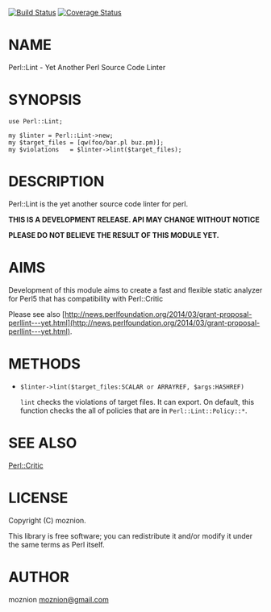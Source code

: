 [![Build Status](https://travis-ci.org/moznion/Perl-Lint.png?branch=master)](https://travis-ci.org/moznion/Perl-Lint) [![Coverage Status](https://coveralls.io/repos/moznion/Perl-Lint/badge.png?branch=master)](https://coveralls.io/r/moznion/Perl-Lint?branch=master)
# NAME

Perl::Lint - Yet Another Perl Source Code Linter

# SYNOPSIS

    use Perl::Lint;

    my $linter = Perl::Lint->new;
    my $target_files = [qw(foo/bar.pl buz.pm)];
    my $violations   = $linter->lint($target_files);

# DESCRIPTION

Perl::Lint is the yet another source code linter for perl.

__THIS IS A DEVELOPMENT RELEASE. API MAY CHANGE WITHOUT NOTICE__

__PLEASE DO NOT BELIEVE THE RESULT OF THIS MODULE YET.__

# AIMS

Development of this module aims to create a fast and flexible static analyzer for Perl5 that has compatibility with Perl::Critic

Please see also [http://news.perlfoundation.org/2014/03/grant-proposal-perllint---yet.html](http://news.perlfoundation.org/2014/03/grant-proposal-perllint---yet.html).

# METHODS

- `$linter->lint($target_files:SCALAR or ARRAYREF, $args:HASHREF)`

    `lint` checks the violations of target files. It can export.
    On default, this function checks the all of policies that are in `Perl::Lint::Policy::*`.

# SEE ALSO

[Perl::Critic](https://metacpan.org/pod/Perl::Critic)

# LICENSE

Copyright (C) moznion.

This library is free software; you can redistribute it and/or modify
it under the same terms as Perl itself.

# AUTHOR

moznion <moznion@gmail.com>
